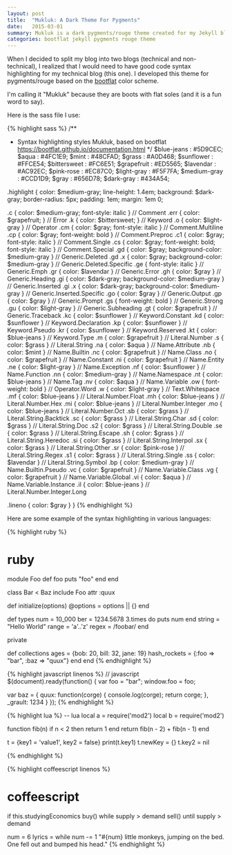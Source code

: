 ```yaml
---
layout: post
title:  "Mukluk: A Dark Theme For Pygments"
date:   2015-03-01
summary: Mukluk is a dark pygments/rouge theme created for my Jekyll blog. It has support for multiple programming languages.
categories: bootflat jekyll pygments rouge theme
---
```


When I decided to split my blog into two blogs (technical and non-technical), I
realized that I would need to have good code syntax highlighting for my
technical blog (this one). I developed this theme for pygments/rouge based on
the [bootflat](https://bootflat.github.io/documentation.html "Bootflat") color
scheme.

I'm calling it "Mukluk" because they are boots with flat soles (and it is a fun
word to say).

Here is the sass file I use:

{% highlight sass %}
/**
 * Syntax highlighting styles
   Mukluk, based on bootflat
   https://bootflat.github.io/documentation.html
 */
$blue-jeans  : #5D9CEC;
$aqua        : #4FC1E9;
$mint        : #48CFAD;
$grass       : #A0D468;
$sunflower   : #FFCE54;
$bittersweet : #FC6E51;
$grapefruit  : #ED5565;
$lavendar    : #AC92EC;
$pink-rose   : #EC87C0;
$light-gray  : #F5F7FA;
$medium-gray : #CCD1D9;
$gray        : #656D78;
$dark-gray   : #434A54;

.highlight {
  color: $medium-gray;
  line-height: 1.4em;
  background: $dark-gray;
  border-radius: 5px;
  padding: 1em;
  margin: 1em 0;

  .c     { color: $medium-gray; font-style: italic } // Comment
  .err   { color: $grapefruit; } // Error
  .k     { color: $bittersweet; } // Keyword
  .o     { color: $light-gray } // Operator
  .cm    { color: $gray; font-style: italic } // Comment.Multiline
  .cp    { color: $gray; font-weight: bold } // Comment.Preproc
  .c1    { color: $gray; font-style: italic } // Comment.Single
  .cs    { color: $gray; font-weight: bold; font-style: italic } // Comment.Special
  .gd    { color: $gray; background-color: $medium-gray } // Generic.Deleted
  .gd .x { color: $gray; background-color: $medium-gray } // Generic.Deleted.Specific
  .ge    { font-style: italic } // Generic.Emph
  .gr    { color: $lavendar } // Generic.Error
  .gh    { color: $gray } // Generic.Heading
  .gi    { color: $dark-gray; background-color: $medium-gray } // Generic.Inserted
  .gi .x { color: $dark-gray; background-color: $medium-gray } // Generic.Inserted.Specific
  .go    { color: $gray } // Generic.Output
  .gp    { color: $gray } // Generic.Prompt
  .gs    { font-weight: bold } // Generic.Strong
  .gu    { color: $light-gray } // Generic.Subheading
  .gt    { color: $grapefruit } // Generic.Traceback
  .kc    { color: $sunflower } // Keyword.Constant
  .kd    { color: $sunflower } // Keyword.Declaration
  .kp    { color: $sunflower } // Keyword.Pseudo
  .kr    { color: $sunflower } // Keyword.Reserved
  .kt    { color: $blue-jeans } // Keyword.Type
  .m     { color: $grapefruit } // Literal.Number
  .s     { color: $grass } // Literal.String
  .na    { color: $aqua } // Name.Attribute
  .nb    { color: $mint } // Name.Builtin
  .nc    { color: $grapefruit } // Name.Class
  .no    { color: $grapefruit } // Name.Constant
  .ni    { color: $grapefruit } // Name.Entity
  .ne    { color: $light-gray } // Name.Exception
  .nf    { color: $sunflower } // Name.Function
  .nn    { color: $medium-gray } // Name.Namespace
  .nt    { color: $blue-jeans } // Name.Tag
  .nv    { color: $aqua } // Name.Variable
  .ow    { font-weight: bold } // Operator.Word
  .w     { color: $light-gray } // Text.Whitespace
  .mf    { color: $blue-jeans } // Literal.Number.Float
  .mh    { color: $blue-jeans } // Literal.Number.Hex
  .mi    { color: $blue-jeans } // Literal.Number.Integer
  .mo    { color: $blue-jeans } // Literal.Number.Oct
  .sb    { color: $grass } // Literal.String.Backtick
  .sc    { color: $grass } // Literal.String.Char
  .sd    { color: $grass } // Literal.String.Doc
  .s2    { color: $grass } // Literal.String.Double
  .se    { color: $grass } // Literal.String.Escape
  .sh    { color: $grass } // Literal.String.Heredoc
  .si    { color: $grass } // Literal.String.Interpol
  .sx    { color: $grass } // Literal.String.Other
  .sr    { color: $pink-rose } // Literal.String.Regex
  .s1    { color: $grass } // Literal.String.Single
  .ss    { color: $lavendar } // Literal.String.Symbol
  .bp    { color: $medium-gray } // Name.Builtin.Pseudo
  .vc    { color: $grapefruit } // Name.Variable.Class
  .vg    { color: $grapefruit } // Name.Variable.Global
  .vi    { color: $aqua } // Name.Variable.Instance
  .il    { color: $blue-jeans } // Literal.Number.Integer.Long

  .lineno { color: $gray }
}
{% endhighlight %}

Here are some example of the syntax highlighting in various languages:

{% highlight ruby %}
# ruby
module Foo
  def foo
    puts "foo"
  end
end

class Bar < Baz
  include Foo
  attr :quux

  def initialize(options)
    @options = options || {}
  end

  def types
    num = 10_000
    ber = 1234.5678
    3.times do
      puts num
    end
    string = "Hello World"
    range  = 'a'..'z'
    regex  = /foobar/
  end

  private

  def collections
    ages         = {bob: 20, bill: 32, jane: 19}
    hash_rockets = {:foo => "bar", :baz => "quux"}
  end
end
{% endhighlight %}

{% highlight javascript linenos %}
// javascript
$(document).ready(function() {
  var foo = "bar";
  window.foo = foo;

  var baz = {
    quux: function(corge) {
      console.log(corge);
      return corge;
    },
    _grault: 1234
  }
});
{% endhighlight %}

{% highlight lua %}
-- lua
local a = require('mod2')
local b = require('mod2')

function fib(n)
  if n < 2 then return 1 end
  return fib(n - 2) + fib(n - 1)
end

t = {key1 = 'value1', key2 = false}
print(t.key1)
t.newKey = {}
t.key2 = nil

{% endhighlight %}

{% highlight coffeescript linenos %}
# coffeescript
if this.studyingEconomics
  buy()  while supply > demand
  sell() until supply > demand

num = 6
lyrics = while num -= 1
  "#{num} little monkeys, jumping on the bed.
    One fell out and bumped his head."
{% endhighlight %}
